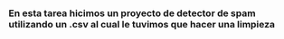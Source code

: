 ### En esta tarea hicimos un proyecto de detector de spam utilizando un .csv al cual le tuvimos que hacer una limpieza 